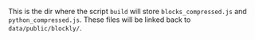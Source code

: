 This is the dir where the script `build` will store `blocks_compressed.js` and `python_compressed.js`. These files will be linked back to `data/public/blockly/`.
